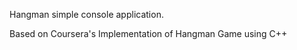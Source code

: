 Hangman simple console application.

Based on Coursera's Implementation of Hangman Game using C++


